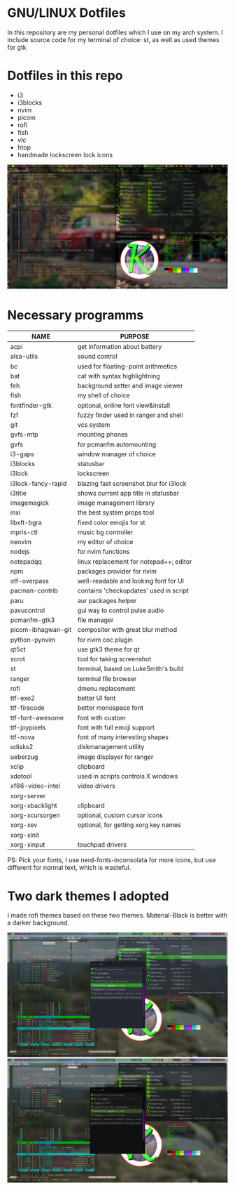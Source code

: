 # GNU/LINUX Dotfiles

In this repository are my personal dotfiles which I use on my arch system.
I include source code for my terminal of choice: st, as well as used themes for gtk

# Dotfiles in this repo

-  i3
-  i3blocks
-  nvim
-  picom
-  rofi
-  fish
-  vlc
-  htop
-  handmade lockscreen lock icons

![screenshot](screenshot.png)

# Necessary programms

| NAME               | PURPOSE                                 |
| ------------------ | --------------------------------------- |
| acpi               | get information about battery           |
| alsa-utils         | sound control                           |
| bc                 | used for floating-point arithmetics     |
| bat                | cat with syntax highlightning           |
| feh                | background setter and image viewer      |
| fish               | my shell of choice                      |
| fontfinder-gtk     | optional, online font view&install      |
| fzf                | fuzzy finder used in ranger and shell   |
| git                | vcs system                              |
| gvfs-mtp           | mounting phones                         |
| gvfs               | for pcmanfm automounting                |
| i3-gaps            | window manager of choice                |
| i3blocks           | statusbar                               |
| i3lock             | lockscreen                              |
| i3lock-fancy-rapid | blazing fast screenshot blur for i3lock |
| i3title            | shows current app title in statusbar    |
| imagemagick        | image management library                |
| inxi               | the best system props tool              |
| libxft-bgra        | fixed color emojis for st               |
| mpris-ctl          | music bg controller                     |
| neovim             | my editor of choice                     |
| nodejs             | for nvim functions                      |
| notepadqq          | linux replacement for notepad++; editor |
| npm                | packages provider for nvim              |
| otf-overpass       | well-readable and looking font for UI   |
| pacman-contrib     | contains 'checkupdates' used in script  |
| paru               | aur packages helper                     |
| pavucontrol        | gui way to control pulse audio          |
| pcmanfm-gtk3       | file manager                            |
| picom-ibhagwan-git | compositor with great blur method       |
| python-pynvim      | for nvim coc plugin                     |
| qt5ct              | use gtk3 theme for qt                   |
| scrot              | tool for taking screenshot              |
| st                 | terminal, based on LukeSmith's build    |
| ranger             | terminal file browser                   |
| rofi               | dmenu replacement                       |
| ttf-exo2           | better UI font                          |
| ttf-firacode       | better monospace font                   |
| ttf-font-awesome   | font with custom                        |
| ttf-joypixels      | font with full emoji support            |
| ttf-nova           | font of many interesting shapes         |
| udisks2            | diskmanagement utility                  |
| ueberzug           | image displayer for ranger              |
| xclip              | clipboard                               |
| xdotool            | used in scripts controls X windows      |
| xf86-video-intel   | video drivers                           |
| xorg-server        |                                         |
| xorg-xbacklight    | clipboard                               |
| xorg-xcursorgen    | optional, custom cursor icons           |
| xorg-xev           | optional, for getting xorg key names    |
| xorg-xinit         |                                         |
| xorg-xinput        | touchpad drivers                        |

PS: Pick your fonts, I use nerd-fonts-inconsolata for more icons,
but use different for normal text, which is wasteful.

# Two dark themes I adopted

I made rofi themes based on these two themes.
Material-Black is better with a darker background.

![Arc-Darkest-Kiwi](scr-AD-Kiwi.png)
![Material-Black-Lime](scr-MB-Lime.png)
